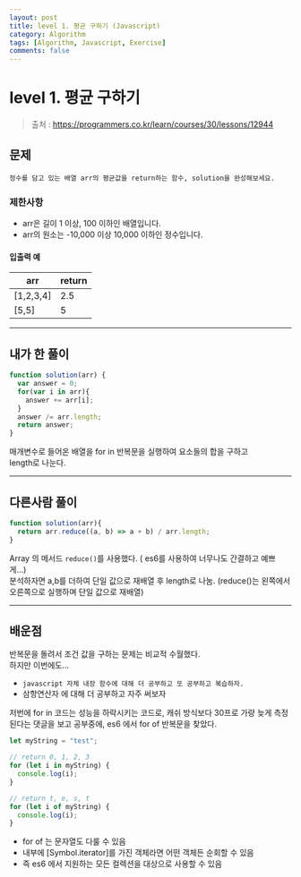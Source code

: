 ```yaml
---
layout: post
title: level 1. 평균 구하기 (Javascript)
category: Algorithm
tags: [Algorithm, Javascript, Exercise]
comments: false
---
```

# level 1. 평균 구하기
> 출처 : <https://programmers.co.kr/learn/courses/30/lessons/12944>

## 문제

```
정수를 담고 있는 배열 arr의 평균값을 return하는 함수, solution을 완성해보세요.
```

### 제한사항

  - arr은 길이 1 이상, 100 이하인 배열입니다.
  - arr의 원소는 -10,000 이상 10,000 이하인 정수입니다.

#### 입출력 예

arr | return 
--------- | ---------
[1,2,3,4] | 2.5
[5,5] | 5

***

## 내가 한 풀이
```javascript
function solution(arr) {
  var answer = 0;
  for(var i in arr){
    answer += arr[i];
  }
  answer /= arr.length;
  return answer;
}
```
매개변수로 들어온 배열을 for in 반복문을 실행하여 요소들의 합을 구하고  
length로 나눈다.

***

## 다른사람 풀이
```javascript
function solution(arr){
  return arr.reduce((a, b) => a + b) / arr.length;
}
```
Array 의 메서드 `reduce()`를 사용했다. ( es6를 사용하여 너무나도 간결하고 예쁘게...)  
분석하자면 a,b를 더하여 단일 값으로 재배열 후 length로 나눔. (reduce()는 왼쪽에서 오른쪽으로 실행하며 단일 값으로 재배열)  

***

## 배운점

반복문을 돌려서 조건 값을 구하는 문제는 비교적 수월했다.  
하지만 이번에도...
- `javascript 자체 내장 함수에 대해 더 공부하고 또 공부하고 복습하자.`  
- 삼항연산자 에 대해 더 공부하고 자주 써보자

저번에 for in 코드는 성능을 하락시키는 코드로, 캐쉬 방식보다 30프로 가량 늦게 측정된다는 댓글을 보고 공부중에, es6 에서 for of 반복문을 찾았다.  

```javascript
let myString = "test";

// return 0, 1, 2, 3
for (let i in myString) {
  console.log(i);
}

// return t, e, s, t
for (let i of myString) {
  console.log(i);
}
```

- for of 는 문자열도 다룰 수 있음
- 내부에 [Symbol.iterator]를 가진 객체라면 어떤 객체든 순회할 수 있음
- 즉 es6 에서 지원하는 모든 컬렉션을 대상으로 사용할 수 있음